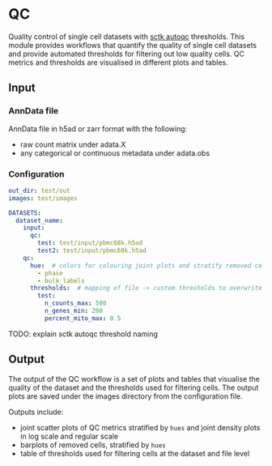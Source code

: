 # QC
Quality control of single cell datasets with [sctk autoqc](https://teichlab.github.io/sctk/notebooks/automatic_qc.html) thresholds.
This module provides workflows that quantify the quality of single cell datasets and provide automated thresholds for filtering out low quality cells.
QC metrics and thresholds are visualised in different plots and tables.

## Input

### AnnData file
AnnData file in h5ad or zarr format with the following:

+ raw count matrix under adata.X
+ any categorical or continuous metadata under adata.obs


### Configuration

```yaml
out_dir: test/out
images: test/images

DATASETS:
  dataset_name:
    input:
      qc:
        test: test/input/pbmc68k.h5ad
        test2: test/input/pbmc68k.h5ad
    qc:
      hue:  # colors for colouring joint plots and stratify removed cellls plots
        - phase
        - bulk_labels
      thresholds:  # mapping of file -> custom thresholds to overwrite autoqc thresholds
        test:
          n_counts_max: 500
          n_genes_min: 200
          percent_mito_max: 0.5
```

TODO: explain sctk autoqc threshold naming


## Output

The output of the QC workflow is a set of plots and tables that visualise the quality of the dataset and the thresholds used for filtering cells. The output plots are saved under the images directory from the configuration file.

Outputs include:

* joint scatter plots of QC metrics stratified by `hues` and joint density plots in log scale and regular scale
* barplots of removed cells, stratified by `hues`
* table of thresholds used for filtering cells at the dataset and file level